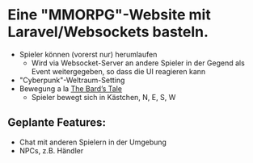 # Eine "MMORPG"-Website mit Laravel/Websockets basteln.
- Spieler können (vorerst nur) herumlaufen
	- Wird via Websocket-Server an andere Spieler in der Gegend als Event weitergegeben, so dass die UI reagieren kann
- "Cyberpunk"-Weltraum-Setting
- Bewegung a la [The Bard’s Tale](https://de.wikipedia.org/wiki/The_Bard%E2%80%99s_Tale)
	- Spieler bewegt sich in Kästchen, N, E, S, W

## Geplante Features:  
- Chat mit anderen Spielern in der Umgebung
- NPCs, z.B. Händler
